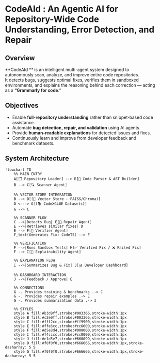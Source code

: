 # CodeAId : An Agentic AI for Repository-Wide Code Understanding, Error Detection, and Repair

## Overview
**CodeAId ** is an intelligent multi-agent system designed to autonomously scan, analyze, and improve entire code repositories.  
It detects bugs, suggests optimal fixes, verifies them in sandboxed environments, and explains the reasoning behind each correction — acting as a **“Grammarly for code.”**

## Objectives
- Enable **full-repository understanding** rather than snippet-based code assistance.  
- Automate **bug detection, repair, and validation** using AI agents.  
- Provide **human-readable explanations** for detected issues and fixes.  
- Continuously learn and improve from developer feedback and benchmark datasets.

## System Architecture

```mermaid
flowchart TD
    %% MAIN ENTRY
    A[🗂 Repository Loader] --> B[📘 Code Parser & AST Builder]
    B --> C[🔍 Scanner Agent]
    
    %% VECTOR STORE INTEGRATION
    B --> D[(🧬 Vector Store - FAISS/Chroma)]
    D <---> G[(📚 CodeXGLUE Datasets)]
    G --> C

    %% SCANNER FLOW
    C -->|Detects Bug| E[🧩 Repair Agent]
    E -->|Retrieves similar fixes| D
    E --> F[🧪 Verifier Agent]
    F_text(Generates Fix: CodeT5) --> F

    %% VERIFICATION
    F -->|Runs Sandbox Tests| H[✅ Verified Fix / ❌ Failed Fix]
    F --> I[💬 Explainability Agent]
    
    %% EXPLANATION FLOW
    I -->|Summarizes Bug & Fix| J[📊 Developer Dashboard]

    %% DASHBOARD INTERACTION
    J -->|Feedback / Approve| E

    %% CONNECTIONS
    G -. Provides training & benchmarks .-> C
    G -. Provides repair examples .-> E
    G -. Provides summarization data .-> I

    %% STYLES
    style A fill:#b3d9ff,stroke:#003366,stroke-width:1px
    style B fill:#c2e0ff,stroke:#003366,stroke-width:1px
    style C fill:#fff2cc,stroke:#ff9900,stroke-width:1px
    style E fill:#ffe6cc,stroke:#cc6600,stroke-width:1px
    style F fill:#d5e8d4,stroke:#008000,stroke-width:1px
    style I fill:#f4cccc,stroke:#cc0000,stroke-width:1px
    style J fill:#e1d5e7,stroke:#660099,stroke-width:1px
    style D fill:#f0f0f0,stroke:#666666,stroke-width:1px,stroke-dasharray: 5 5
    style G fill:#f0f0f0,stroke:#666666,stroke-width:1px,stroke-dasharray: 5 5

